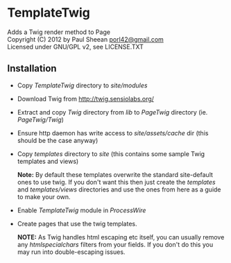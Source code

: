 TemplateTwig
============

Adds a Twig render method to Page  
Copyright (C) 2012 by Paul Sheean porl42@gmail.com  
Licensed under GNU/GPL v2, see LICENSE.TXT

Installation
------------

* Copy *TemplateTwig* directory to *site/modules*

* Download Twig from http://twig.sensiolabs.org/

* Extract and copy *Twig* directory from *lib* to *PageTwig* directory (ie. *PageTwig/Twig*)

* Ensure http daemon has write access to *site/assets/cache* dir (this should be the case anyway)

* Copy *templates* directory to *site* (this contains some sample Twig templates and views)

	**Note:** By default these templates overwrite the standard site-default ones to use twig.
	If you don't want this then just create the *templates* and *templates/views* directories
	and use the ones from here as a guide to make your own.
	
* Enable *TemplateTwig* module in *ProcessWire*

* Create pages that use the twig templates.

	**NOTE:** As Twig handles html escaping etc itself, you can usually remove any *htmlspecialchars* filters from your fields.
	If you don't do this you may run into double-escaping issues.